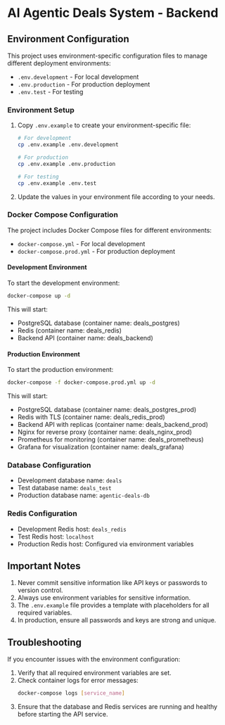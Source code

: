 # AI Agentic Deals System - Backend

## Environment Configuration

This project uses environment-specific configuration files to manage different deployment environments:

- `.env.development` - For local development
- `.env.production` - For production deployment
- `.env.test` - For testing

### Environment Setup

1. Copy `.env.example` to create your environment-specific file:
   ```bash
   # For development
   cp .env.example .env.development
   
   # For production
   cp .env.example .env.production
   
   # For testing
   cp .env.example .env.test
   ```

2. Update the values in your environment file according to your needs.

### Docker Compose Configuration

The project includes Docker Compose files for different environments:

- `docker-compose.yml` - For local development
- `docker-compose.prod.yml` - For production deployment

#### Development Environment

To start the development environment:

```bash
docker-compose up -d
```

This will start:
- PostgreSQL database (container name: deals_postgres)
- Redis (container name: deals_redis)
- Backend API (container name: deals_backend)

#### Production Environment

To start the production environment:

```bash
docker-compose -f docker-compose.prod.yml up -d
```

This will start:
- PostgreSQL database (container name: deals_postgres_prod)
- Redis with TLS (container name: deals_redis_prod)
- Backend API with replicas (container name: deals_backend_prod)
- Nginx for reverse proxy (container name: deals_nginx_prod)
- Prometheus for monitoring (container name: deals_prometheus)
- Grafana for visualization (container name: deals_grafana)

### Database Configuration

- Development database name: `deals`
- Test database name: `deals_test`
- Production database name: `agentic-deals-db`

### Redis Configuration

- Development Redis host: `deals_redis`
- Test Redis host: `localhost`
- Production Redis host: Configured via environment variables

## Important Notes

1. Never commit sensitive information like API keys or passwords to version control.
2. Always use environment variables for sensitive information.
3. The `.env.example` file provides a template with placeholders for all required variables.
4. In production, ensure all passwords and keys are strong and unique.

## Troubleshooting

If you encounter issues with the environment configuration:

1. Verify that all required environment variables are set.
2. Check container logs for error messages:
   ```bash
   docker-compose logs [service_name]
   ```
3. Ensure that the database and Redis services are running and healthy before starting the API service. 